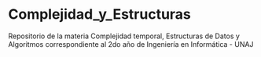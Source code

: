 # Complejidad_y_Estructuras
Repositorio de la materia Complejidad temporal, Estructuras de Datos y Algoritmos correspondiente al 2do año de Ingeniería en Informática - UNAJ
